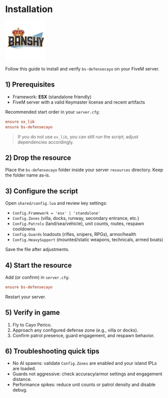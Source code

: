 # Installation

![Banshy](../assets/banshy128.webp)

Follow this guide to install and verify `bs-defensecayo` on your FiveM server.

## 1) Prerequisites
- Framework: **ESX** (standalone friendly)
- FiveM server with a valid Keymaster license and recent artifacts

Recommended start order in your `server.cfg`:

```cfg
ensure ox_lib
ensure bs-defensecayo
```

> If you do not use `ox_lib`, you can still run the script; adjust dependencies accordingly.

## 2) Drop the resource
Place the `bs-defensecayo` folder inside your server `resources` directory. Keep the folder name as‑is.

## 3) Configure the script
Open `shared/config.lua` and review key settings:
- `Config.Framework = 'esx' | 'standalone'`
- `Config.Zones` (villa, docks, runway, secondary entrance, etc.)
- `Config.Patrols` (land/sea/vehicle), unit counts, routes, respawn cooldowns
- `Config.Guards` loadouts (rifles, snipers, RPGs), armor/health
- `Config.HeavySupport` (mounted/static weapons, technicals, armed boats)

Save the file after adjustments.

## 4) Start the resource
Add (or confirm) in `server.cfg`:

```cfg
ensure bs-defensecayo
```

Restart your server.

## 5) Verify in game
1. Fly to Cayo Perico.
2. Approach any configured defense zone (e.g., villa or docks).
3. Confirm patrol presence, guard engagement, and respawn behavior.

## 6) Troubleshooting quick tips
- No AI spawns: validate `Config.Zones` are enabled and your island IPLs are loaded.
- Guards not aggressive: check accuracy/armor settings and engagement distance.
- Performance spikes: reduce unit counts or patrol density and disable debug.

